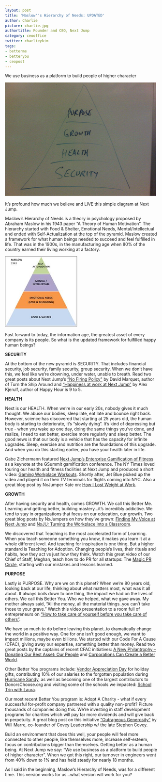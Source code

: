 ```yaml
---
layout: post
title: 'Maslow''s Hierarchy of Needs: UPDATED'
author: Charlie
picture: charlie.jpg
authortitle: Founder and CEO, Next Jump
category: ceooffice
twitter: charlieykim
tags:
- betterme
- betteryou
- ceopost
---
```


We use business as a platform to build people of higher character

![](/images/maslows-hierarchy-of-needs-updated-1.png)

It’s profound how much we believe and LIVE this simple diagram at Next Jump. 

Maslow’s Hierarchy of Needs is a theory in psychology proposed by Abraham Maslow in his 1943 paper “A Theory of Human Motivation”. The hierarchy started with Food & Shelter, Emotional Needs, Mental/Intellectual and ended with Self-Actualization at the top of the pyramid. Maslow created a framework for what human beings needed to succeed and feel fulfilled in life. That was in the 1900s, in the manufacturing age when 80% of the country earned their living working at a factory.


![](/images/maslows-hierarchy-of-needs-updated-2.png)


Fast forward to today, the information age, the greatest asset of every company is its people. So what is the updated framework for fulfilled happy human beings?

**SECURITY**

At the bottom of the new pyramid is SECURITY. That includes financial security, job security, family security, group security. When we don’t have this, we feel like we’re drowning, under water, unable to breath. Read two great posts about Next Jump’s [“No Firing Policy"](http://davidmarquet.com/2013/02/how-would-a-nofirepolicy-affect-your-company-an-interview-with-nextjump-ceo-charlie-kim-who-decided-to-do-just-that) by David Marquet, author of Turn the Ship Around and [“Happiness at work at Next Jump”](http://positivesharing.com/2013/04/happiness-at-work-at-next-jump) by Alex Kjerulf, author of Happy Hour is 9 to 5.

**HEALTH**

Next is our HEALTH. When we’re in our early 20s, nobody gives it much thought. We abuse our bodies, sleep late, eat late and bounce right back. However, science has discovered that starting at 25 years old, the human body is starting to deteriorate, it’s “slowly dying”. It’s kind of depressing but true - when you wake up one day, doing the same things you’ve done, and realize, I need to eat better, exercise more regularly and sleep better. The good news is that our body is a vehicle that has the capacity for infinite upgrades. Sleep, exercise and nutrition are the foundations of this upgrade. And when you do this starting earlier, you have your health later in life.

Gabe Zichermann featured [Next Jump’s Enterprise Gamification of Fitness](http://www.youtube.com/watch?v=xqxFZF0qRQc) as a keynote at the GSummit gamification conference. The NY Times loved touring our health and fitness facilities at Next Jump and produced a short video: [Gaming Workplace Workouts](http://www.nytimes.com/video/business/100000001973535/gaming-workplace-workouts.html). Shortly after, Jet Blue picked up the video and played it on their TV terminals for flights coming into NYC. Also a great blog post by NxJumper Kate on: [How I Lost Weight at Work](/2013/03/18/how-i-lost-weight-at-work.html).

**GROWTH**

After having security and health, comes GROWTH. We call this Better Me. Learning and getting better, building mastery…it’s incredibly addictive. We tend to stay in organizations that focus on our education, our growth. Two great blog posts by NxJumpers on how they’ve grown: [Finding My Voice at Next Jump](/2013/03/25/finding-my-voice-at-next-jump.html) and [NxJU: Turning the Workplace into a Classroom](/2013/04/29/nxju-turning-the-workplace-into-a-classroom.html).

We discovered that Teaching is the most accelerated form of Learning. When you teach someone something you know, it makes you learn it at a whole different level. And teaching for inspiration is one thing. But a higher standard is Teaching for Adoption. Changing people’s lives, their rituals and habits, how they act vs just how they think. Watch this great video of our Chief of Staff, Meghan, teach how to do PR for all startups: The [Magic PR Circle](http://www.youtube.com/watch?v=nExzhC3A4N4&feature=c4-overview&playnext=1&list=TLxb_WgFwsMx8), starting with our mistakes and lessons learned.

**PURPOSE**

Lastly is PURPOSE. Why are we on this planet? When we’re 80 years old, looking back at our life, thinking about what matters most, what was it all about. It always boils down to one thing, the impact we had on the lives of others. We call this Better You. Who we helped, what we gave away. My mother always said, “All the money, all the material things..you can’t take those to your grave.” Watch this video presentation to a room full of entrepreneurs on [“How to take care of yourself before you take care of others”](http://www.youtube.com/watch?v=YzqZilGLiPQ&feature=c4-overview&playnext=1&list=TLiWqYNKnTybo).

We have so much to do before leaving this planet..to dramatically change the world in a positive way. One for one isn’t good enough, we want to impact millions, maybe even billions. We started with our Code For A Cause (CFAC), giving away our expertise, something better than money. Read two great posts by the captains of recent CFAC initiatives: [A New Philantrophy – Donating Our Best Asset: Our People](/2013/06/17/a-new-philanthropy-donating-our-best-asset-our.html) and [Corporations Can Create a Better World](/2013/02/03/corporations-can-create-a-better-world.html).

Other Better You programs include: [Vendor Appreciation Day](/2012/12/17/vendor-appreciation-day.html) for holiday gifts, contributing 10% of our salaries to the forgotten population during [Hurricane Sandy](/culture/2012/11/13/hurricane-sandy.html), as well as becoming one of the largest contributors to DonorsChoose.org and visiting some of the schools we impacted: [School Trip with Laura](/2012/11/13/school-trip-with-laura.html).

Our most recent Better You program is: Adopt A Charity - what if every successful for-profit company partnered with a quality non-profit? Picture thousands of companies doing this. We’re investing in staff development programs for charities which will pay far more dividends and will give back in perpetuity. A great blog post on this initiative [“Outrageous Generosity”](http://willmarre.com/blog/outrageous-generosity/) by Will Marre, co-founder of Covey Leadership w/ the late Stephen Covey.

Build an environment that does this well, your people will feel more connected to other people, like themselves more, increase self-esteem, focus on contributions bigger than themselves. Getting better as a human being. At Next Jump we say: “We use business as a platform to build people of higher character”. When we got this right, our turnover in engineers went from 40% down to 1% and has held steady for nearly 18 months.

As I said in the beginning, Maslow’s Hierarchy of Needs, was for a different time. This version works for us…what version will work for you?